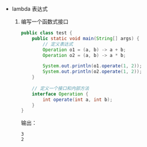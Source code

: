 - lambda 表达式

  1. 编写一个函数式接口

     ```java
     public class test {
         public static void main(String[] args) {
             // 定义表达式
             Operation o1 = (a, b) -> a + b;
             Operation o2 = (a, b) -> a * b;
     
             System.out.println(o1.operate(1, 2));
             System.out.println(o2.operate(1, 2));
         }
     	
         // 定义一个接口和内部方法
         interface Operation {
             int operate(int a, int b);
         }
     }
     ```

     输出：

     ```
     3
     2
     ```

     